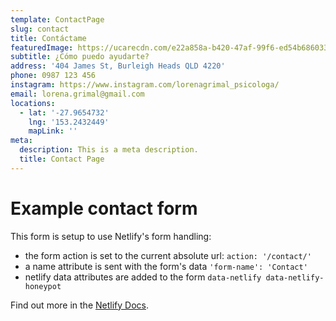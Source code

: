 ```yaml
---
template: ContactPage
slug: contact
title: Contáctame
featuredImage: https://ucarecdn.com/e22a858a-b420-47af-99f6-ed54b6860333/
subtitle: ¿Cómo puedo ayudarte?
address: '404 James St, Burleigh Heads QLD 4220'
phone: 0987 123 456
instagram: https://www.instagram.com/lorenagrimal_psicologa/
email: lorena.grimal@gmail.com
locations:
  - lat: '-27.9654732'
    lng: '153.2432449'
    mapLink: ''
meta:
  description: This is a meta description.
  title: Contact Page
---
```


# Example contact form

This form is setup to use Netlify's form handling:

- the form action is set to the current absolute url: `action: '/contact/'`
- a name attribute is sent with the form's data `'form-name': 'Contact'`
- netlify data attributes are added to the form `data-netlify data-netlify-honeypot`

Find out more in the [Netlify Docs](https://www.netlify.com/docs/form-handling/).
